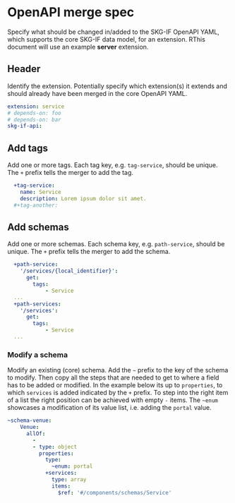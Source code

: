 # OpenAPI merge spec

Specify what should be changed in/added to the SKG-IF OpenAPI YAML, which supports the core SKG-IF data model, for an extension. RThis document will use an example __server__ extension.

## Header

Identify the extension. Potentially specify which extension(s) it extends and should already have been merged in the core OpenAPI YAML.

```yaml
extension: service
# depends-on: foo
# depends-on: bar
skg-if-api:
```

## Add tags
Add one or more tags. Each tag key, e.g. `tag-service`, should be unique. The `+` prefix tells the merger to add the tag.

```yaml
  +tag-service:
    name: Service
    description: Lorem ipsum dolor sit amet. 
  #+tag-another:
```

## Add schemas

Add one or more schemas. Each schema key, e.g. `path-service`, should be unique. The `+` prefix tells the merger to add the schema.

```yaml
  +path-service:
    '/services/{local_identifier}':
      get:
        tags:
            - Service
  ...
  +path-services:
    '/services':
      get:
        tags:
            - Service
  ...
```

### Modify a schema

Modify an existing (core) schema. Add the `~` prefix to the key of the schema to modify. Then copy all the steps that are needed to get to where a field has to be added or modified. In the example below its up to `properties`, to which `services` is added indicated by the `+` prefix. To step into the right item of a list the right position can be achieved with empty `-` items. The `~enum` showcases a modification of its value list, i.e. adding the `portal` value.

```yaml
~schema-venue:
    Venue:
      allOf:
        -
        - type: object
          properties:
            type:
              ~enum: portal
            +services:
              type: array
              items:
                $ref: '#/components/schemas/Service'
```